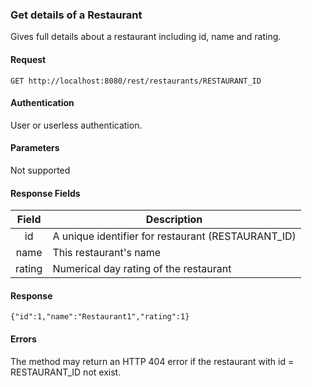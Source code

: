 ### Get details of a Restaurant
Gives full details about a restaurant including id, name and rating.

#### Request
`GET http://localhost:8080/rest/restaurants/RESTAURANT_ID`

#### Authentication
User or userless authentication.

#### Parameters
Not supported

#### Response Fields
| Field  | Description                                        |
|:------:|----------------------------------------------------|
|  id    | A unique identifier for restaurant (RESTAURANT_ID) |
|  name  | This restaurant's name                             |
| rating | Numerical day rating of the restaurant             |

#### Response
```{"id":1,"name":"Restaurant1","rating":1}```

#### Errors
The method may return an HTTP 404 error if the restaurant with id = RESTAURANT_ID not exist.
